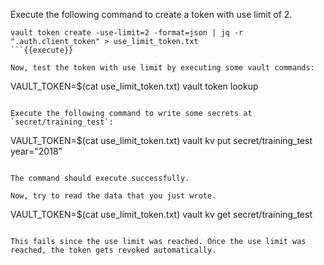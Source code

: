 Execute the following command to create a token with use limit of 2.

```
vault token create -use-limit=2 -format=json | jq -r ".auth.client_token" > use_limit_token.txt
```{{execute}}

Now, test the token with use limit by executing some vault commands:

```
VAULT_TOKEN=$(cat use_limit_token.txt) vault token lookup
```{{execute}}

Execute the following command to write some secrets at `secret/training_test`:

```
VAULT_TOKEN=$(cat use_limit_token.txt) vault kv put secret/training_test year="2018"
```{{execute}}

The command should execute successfully.

Now, try to read the data that you just wrote.

```
VAULT_TOKEN=$(cat use_limit_token.txt) vault kv get secret/training_test
```{{execute}}

This fails since the use limit was reached. Once the use limit was reached, the token gets revoked automatically.
